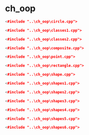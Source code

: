 # ch_oop #

```cpp
<#include "..\ch_oop\circle.cpp">
```

```cpp
<#include "..\ch_oop\classes1.cpp">
```

```cpp
<#include "..\ch_oop\classes2.cpp">
```

```cpp
<#include "..\ch_oop\composite.cpp">
```

```cpp
<#include "..\ch_oop\point.cpp">
```

```cpp
<#include "..\ch_oop\rectangle.cpp">
```

```cpp
<#include "..\ch_oop\shape.cpp">
```

```cpp
<#include "..\ch_oop\shapes1.cpp">
```

```cpp
<#include "..\ch_oop\shapes2.cpp">
```

```cpp
<#include "..\ch_oop\shapes3.cpp">
```

```cpp
<#include "..\ch_oop\shapes4.cpp">
```

```cpp
<#include "..\ch_oop\shapes5.cpp">
```

```cpp
<#include "..\ch_oop\shapes6.cpp">
```

